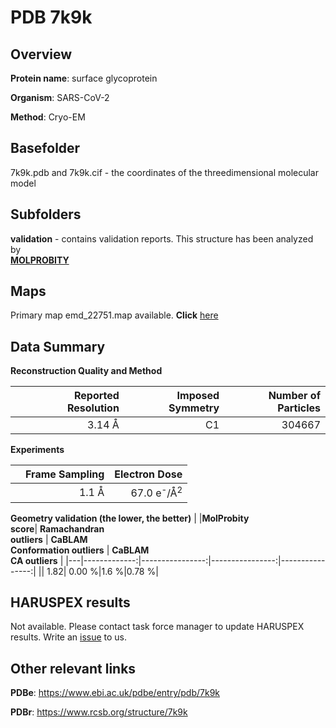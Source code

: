 # PDB 7k9k

## Overview

**Protein name**: surface glycoprotein

**Organism**: SARS-CoV-2

**Method**: Cryo-EM



## Basefolder

7k9k.pdb and 7k9k.cif - the coordinates of the threedimensional molecular model

## Subfolders





**validation** - contains validation reports. This structure has been analyzed by <br>  [**MOLPROBITY**](https://github.com/thorn-lab/coronavirus_structural_task_force/tree/master/pdb/surface_glycoprotein/SARS-CoV-2/7k9k/validation/molprobity)    



## Maps

Primary map emd_22751.map available. **Click** [here](http://ftp.wwpdb.org/pub/emdb/structures/EMD-22751/map/) 

## Data Summary
**Reconstruction Quality and Method**

|   | Reported Resolution | Imposed Symmetry | Number of Particles |
|---|-------------:|----------------:|--------------:|
|   |3.14 Å|C1|304667|

**Experiments**

|   | Frame Sampling | Electron Dose |
|---|-------------:|----------------:|
|   |1.1 Å|67.0 e<sup>-</sup>/Å<sup>2</sup>|

**Geometry validation (the lower, the better)**
|   |**MolProbity<br>score**| **Ramachandran<br>outliers** | **CaBLAM<br>Conformation outliers** | **CaBLAM<br>CA outliers** |
|---|-------------:|----------------:|----------------:|----------------:|
||  1.82|  0.00 %|1.6 %|0.78 %|

## HARUSPEX results

Not available. Please contact task force manager to update HARUSPEX results. Write an [issue](https://github.com/thorn-lab/coronavirus_structural_task_force/issues) to us.

## Other relevant links 
**PDBe**:  https://www.ebi.ac.uk/pdbe/entry/pdb/7k9k
 
**PDBr**: https://www.rcsb.org/structure/7k9k 
